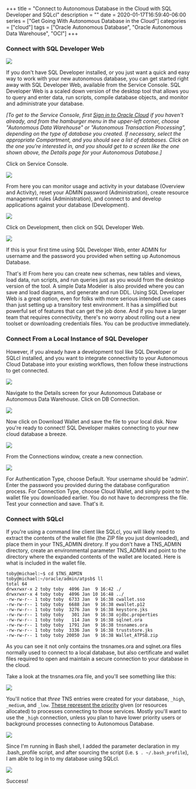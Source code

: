 +++ 
title = "Connect to Autonomous Database in the Cloud with SQL Developer and SQLcl"
description = ""
date = 2020-01-17T16:59:40-06:00
series = ["Get Going With Autonomous Database in the Cloud"]
categories = ["cloud"]
tags = ["Oracle Autonomous Database", "Oracle Autonomous Data Warehouse", "OCI"]
+++
### Connect with SQL Developer Web 
![](https://res.cloudinary.com/tobyblog/image/upload/v1579364810/img/Screenshot_from_2020-01-09_17.11.52.jpg)

If you don't have SQL Developer installed, or you just want a quick and easy way to work with your new autonomous database, you can get started right away with SQL Developer Web, available from the Service Console. SQL Developer Web is a scaled down version of the desktop tool that allows you to query and enter data, run scripts, compile database objects, and monitor and administrate your database.

*[To get to the Service Console, first [Sign in to Oracle Cloud](https://www.oracle.com/cloud/sign-in.html) if you haven't already, and from the hamburger menu in the upper-left corner, choose "Autonomous Data Warehouse" or "Autonomous Transaction Processing", depending on the type of database you created. If necessary, select the appropriate Compartment, and you should see a list of databases. Click on the one you're interested in, and you should get to a screen like the one shown above, the Details page for your Autonomous Database.]*

Click on Service Console.

![](https://res.cloudinary.com/tobyblog/image/upload/v1579303667/img/Screen_Shot_2020-01-17_at_5.27.37_PM.jpg)

From here you can monitor usage and activity in your database (Overview and Activity), reset your ADMIN password (Administration), create resource management rules (Administration), and connect to and develop applications against your database (Development).

![](https://res.cloudinary.com/tobyblog/image/upload/v1579365886/img/Screen_Shot_2020-01-18_at_10.44.34_AM.jpg)

Click on Development, then click on SQL Developer Web.

![](https://res.cloudinary.com/tobyblog/image/upload/v1579365998/img/Screen_Shot_2020-01-18_at_10.46.30_AM.jpg)

If this is your first time using SQL Developer Web, enter ADMIN for username and the password you provided when setting up Autonomous Database.

That's it! From here you can create new schemas, new tables and views, load data, run scripts, and run queries just as you would from the desktop version of the tool. A simple Data Modeler is also provided where you can save and load diagrams, and generate and run DDL. Using SQL Developer Web is a great option, even for folks with more serious intended use cases than just setting up a transitory test environment. It has a simplified but powerful set of features that can get the job done. And if you have a larger team that requires connectivity, there's no worry about rolling out a new toolset or downloading credentials files. You can be productive immediately.

### Connect From a Local Instance of SQL Developer

However, if you already have a development tool like SQL Developer or SQLcl installed, and you want to integrate connectivity to your Autonomous Cloud Database into your existing workflows, then follow these instructions to get connected.

![](https://res.cloudinary.com/tobyblog/image/upload/v1579367350/img/dbconnect.jpg)

Navigate to the Details screen for your Autonomous Database or Autonomous Data Warehouse. Click on DB Connection.

![](https://res.cloudinary.com/tobyblog/image/upload/v1579367467/img/Screenshot_from_2020-01-09_16.23.01.jpg)

Now click on Download Wallet and save the file to your local disk. Now you're ready to connect! SQL Developer makes connecting to your new cloud database a breeze.

![](https://res.cloudinary.com/tobyblog/image/upload/v1578694991/img/Screenshot_from_2020-01-10_16.20.49.jpg)

From the Connections window, create a new connection.

![](https://res.cloudinary.com/tobyblog/image/upload/v1578695134/img/Screenshot_from_2020-01-10_16.25.12.jpg)

For Authentication Type, choose Default. Your username should be 'admin'. Enter the password you provided during the database configuration process. For Connection Type, choose Cloud Wallet, and simply point to the wallet file you downloaded earlier. You do not have to decrompress the file. Test your connection and save. That's it.

### Connect with SQLcl

If you're using a command line client like SQLcl, you will likely need to extract the contents of the wallet file (the ZIP file you just downloaded), and place them in your TNS_ADMIN diretory. If you don't have a TNS_ADMIN directory, create an environmental parameter TNS_ADMIN and point to the directory where the expanded contents of the wallet are located. Here is what is included in the wallet file.

```
toby@michael:~$ cd $TNS_ADMIN
toby@michael:~/oracle/admin/atpsb$ ll
total 64
drwxrwxr-x 2 toby toby  4096 Jan  9 16:42 ./
drwxrwxr-x 4 toby toby  4096 Jan 10 16:48 ../
-rw-rw-r-- 1 toby toby  6733 Jan  9 16:38 cwallet.sso
-rw-rw-r-- 1 toby toby  6688 Jan  9 16:38 ewallet.p12
-rw-rw-r-- 1 toby toby  3276 Jan  9 16:38 keystore.jks
-rw-rw-r-- 1 toby toby   301 Jan  9 16:38 ojdbc.properties
-rw-rw-r-- 1 toby toby   114 Jan  9 16:38 sqlnet.ora
-rw-rw-r-- 1 toby toby  1791 Jan  9 16:38 tnsnames.ora
-rw-rw-r-- 1 toby toby  3336 Jan  9 16:38 truststore.jks
-rw-rw-r-- 1 toby toby 20050 Jan  9 16:38 Wallet_ATPSB.zip
```

As you can see it not only contains the tnsnames.ora and sqlnet.ora files normally used to connect to a local database, but also certificate and wallet files required to open and maintain a secure connection to your database in the cloud.

Take a look at the tnsnames.ora file, and you'll see something like this:

![](https://res.cloudinary.com/tobyblog/image/upload/v1579367810/img/Screen_Shot_2020-01-18_at_11.16.39_AM.jpg)

You'll notice that *three* TNS entries were created for your database, `_high`, `_medium`, and `_low`. [These represent the priority](https://docs.oracle.com/en/cloud/paas/autonomous-data-warehouse-cloud/user/connect-predefined.html#GUID-9747539B-FD46-44F1-8FF8-F5AC650F15BE) given (or resources allocated) to processes connecting to those services. Mostly you'll want to use the `_high` connection, unless you plan to have lower priority users or background processes connecting to Autonomous Database.

![](https://res.cloudinary.com/tobyblog/image/upload/v1578695737/img/Screenshot_from_2020-01-10_16.33.11.jpg)

Since I'm running in Bash shell, I added the parameter declaration in my .bash_profile script, and after sourcing the script (i.e. `$ . ~/.bash_profile`), I am able to log in to my database using SQLcl.

![](https://res.cloudinary.com/tobyblog/image/upload/v1578696605/img/Screenshot_from_2020-01-10_16.49.36.jpg)

Success!
